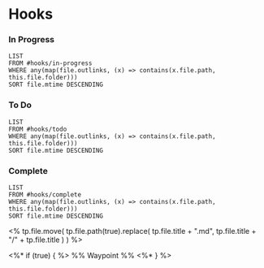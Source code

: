 # Hooks
### In Progress
```dataview
LIST
FROM #hooks/in-progress
WHERE any(map(file.outlinks, (x) => contains(x.file.path, this.file.folder)))
SORT file.mtime DESCENDING
```
### To Do
```dataview
LIST
FROM #hooks/todo
WHERE any(map(file.outlinks, (x) => contains(x.file.path, this.file.folder)))
SORT file.mtime DESCENDING
```
### Complete
```dataview
LIST
FROM #hooks/complete
WHERE any(map(file.outlinks, (x) => contains(x.file.path, this.file.folder)))
SORT file.mtime DESCENDING
```

<%
	tp.file.move(
		tp.file.path(true).replace(
		tp.file.title + ".md",
		tp.file.title + "/" + tp.file.title
		)
	)
%>

<%* if (true) { %> %% Waypoint %% <%* } %>
